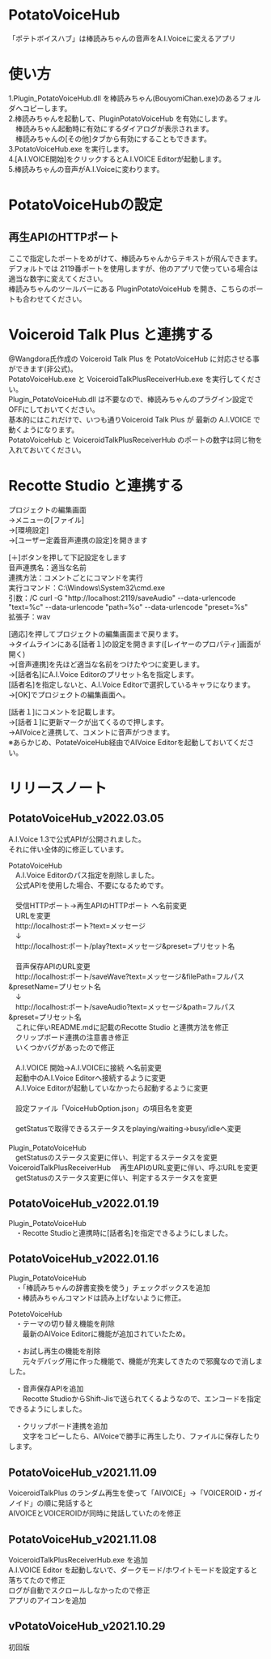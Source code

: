 # PotatoVoiceHub
「ポテトボイスハブ」は棒読みちゃんの音声をA.I.Voiceに変えるアプリ

# 使い方
1.Plugin_PotatoVoiceHub.dll を棒読みちゃん(BouyomiChan.exe)のあるフォルダへコピーします。  
2.棒読みちゃんを起動して、PluginPotatoVoiceHub を有効にします。  
　棒読みちゃん起動時に有効にするダイアログが表示されます。  
　棒読みちゃんの[その他]タブから有効にすることもできます。  
3.PotatoVoiceHub.exe を実行します。  
4.[A.I.VOICE開始]をクリックするとA.I.VOICE Editorが起動します。  
5.棒読みちゃんの音声がA.I.Voiceに変わります。  

# PotatoVoiceHubの設定  
## 再生APIのHTTPポート  
ここで指定したポートをめがけて、棒読みちゃんからテキストが飛んできます。  
デフォルトでは 2119番ポートを使用しますが、他のアプリで使っている場合は適当な数字に変えてください。  
棒読みちゃんのツールバーにある PluginPotatoVoiceHub を開き、こちらのポートも合わせてください。  

# Voiceroid Talk Plus と連携する
@Wangdora氏作成の Voiceroid Talk Plus を PotatoVoiceHub に対応させる事ができます(非公式)。  
PotatoVoiceHub.exe と VoiceroidTalkPlusReceiverHub.exe を実行してください。  
Plugin_PotatoVoiceHub.dll は不要なので、棒読みちゃんのプラグイン設定でOFFにしておいてください。  
基本的にはこれだけで、いつも通りVoiceroid Talk Plus が 最新の A.I.VOICE で動くようになります。  
PotatoVoiceHub と VoiceroidTalkPlusReceiverHub のポートの数字は同じ物を入れておいてください。  

# Recotte Studio と連携する
プロジェクトの編集画面  
→メニューの[ファイル]  
→[環境設定]  
→[ユーザー定義音声連携の設定]を開きます  

[＋]ボタンを押して下記設定をします  
音声連携名：適当な名前  
連携方法：コメントごとにコマンドを実行  
実行コマンド：C:\Windows\System32\cmd.exe  
引数：/C curl -G "http://localhost:2119/saveAudio" --data-urlencode "text=%c" --data-urlencode "path=%o" --data-urlencode "preset=%s"  
拡張子：wav  

[適応]を押してプロジェクトの編集画面まで戻ります。  
→タイムラインにある[話者１]の設定を開きます([レイヤーのプロパティ]画面が開く)  
→[音声連携]を先ほど適当な名前をつけたやつに変更します。  
→[話者名]にA.I.Voice Editorのプリセット名を指定します。  
  [話者名]を指定しないと、A.I.Voice Editorで選択しているキャラになります。  
→[OK]でプロジェクトの編集画面へ。  

[話者１]にコメントを記載します。  
→[話者１]に更新マークが出てくるので押します。  
→AIVoiceと連携して、コメントに音声がつきます。  
※あらかじめ、PotateVoiceHub経由でAIVoice Editorを起動しておいてください。  

# リリースノート

## PotatoVoiceHub_v2022.03.05
A.I.Voice 1.3で公式APIが公開されました。  
それに伴い全体的に修正しています。  

PotatoVoiceHub  
　A.I.Voice Editorのパス指定を削除しました。  
　公式APIを使用した場合、不要になるためです。  
　  
　受信HTTPポート→再生APIのHTTPポート へ名前変更  
　URLを変更  
　http://localhost:ポート?text=メッセージ  
　↓  
　http://localhost:ポート/play?text=メッセージ&preset=プリセット名  
　  
　音声保存APIのURL変更  
　http://localhost:ポート/saveWave?text=メッセージ&filePath=フルパス&presetName=プリセット名  
　↓  
　http://localhost:ポート/saveAudio?text=メッセージ&path=フルパス&preset=プリセット名  
　これに伴いREADME.mdに記載のRecotte Studio と連携方法を修正
　  
　クリップボード連携の注意書き修正  
　いくつかバグがあったので修正  
　  
　A.I.VOICE 開始→A.I.VOICEに接続 へ名前変更  
　起動中のA.I.Voice Editorへ接続するように変更  
　A.I.Voice Editorが起動していなかったら起動するように変更  
　  
　設定ファイル「VoiceHubOption.json」の項目名を変更  
　  
　getStatusで取得できるステータスをplaying/waiting→busy/idleへ変更  
　  
Plugin_PotatoVoiceHub  
　getStatusのステータス変更に伴い、判定するステータスを変更
　  
VoiceroidTalkPlusReceiverHub
　再生APIのURL変更に伴い、呼ぶURLを変更
　getStatusのステータス変更に伴い、判定するステータスを変更

## PotatoVoiceHub_v2022.01.19
Plugin_PotatoVoiceHub  
　・Recotte Studioと連携時に[話者名]を指定できるようにしました。  

## PotatoVoiceHub_v2022.01.16
Plugin_PotatoVoiceHub  
　・「棒読みちゃんの辞書変換を使う」チェックボックスを追加  
　・棒読みちゃんコマンドは読み上げないように修正。  

PotetoVoiceHub  
　・テーマの切り替え機能を削除  
　　最新のAIVoice Editorに機能が追加されていたため。  

　・お試し再生の機能を削除  
　　元々デバッグ用に作った機能で、機能が充実してきたので邪魔なので消しました。  

　・音声保存APIを追加  
　　Recotte StudioからShift-Jisで送られてくるようなので、エンコードを指定できるようにしました。  

　・クリップボード連携を追加  
　　文字をコピーしたら、AIVoiceで勝手に再生したり、ファイルに保存したりします。  

## PotatoVoiceHub_v2021.11.09
VoiceroidTalkPlus のランダム再生を使って「AIVOICE」→「VOICEROID・ガイノイド」の順に発話すると  
AIVOICEとVOICEROIDが同時に発話していたのを修正  

## PotatoVoiceHub_v2021.11.08
VoiceroidTalkPlusReceiverHub.exe を追加  
A.I.VOICE Editor を起動しないで、ダークモード/ホワイトモードを設定すると落ちてたので修正  
ログが自動でスクロールしなかったので修正  
アプリのアイコンを追加  

## vPotatoVoiceHub_v2021.10.29
初回版  
